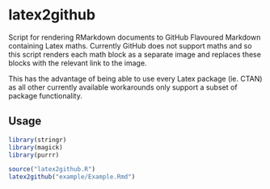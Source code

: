 # latex2github

Script for rendering RMarkdown documents to GitHub Flavoured Markdown
containing Latex maths. Currently GitHub does not support maths
and so this script renders each math block as a separate image and
replaces these blocks with the relevant link to the image.

This has the advantage of being able to use every Latex package
(ie. CTAN) as all other currently available workarounds
only support a subset of package functionality.

## Usage

```r
library(stringr)
library(magick)
library(purrr)

source("latex2github.R")
latex2github("example/Example.Rmd")
```
